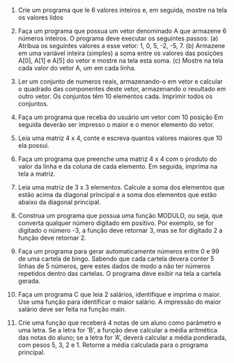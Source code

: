 1) Crie um programa que le 6 valores inteiros e, em seguida, mostre na tela os valores lidos 

2) Faça um programa que possua um vetor denominado A que armazene 6
números inteiros. O programa deve executar os seguintes passos: 
(a) Atribua os seguintes valores a esse vetor: 1, 0, 5, -2, -5, 7. 
(b) Armazene em uma variável inteira (simples) a soma entre os valores das posições A[0], A[1] e A[5] do vetor e mostre na tela esta soma. 
(c) Mostre na tela cada valor do vetor A, um em cada linha. 

3) Ler um conjunto de numeros reais, armazenando-o em vetor e calcular o quadrado das componentes deste vetor, armazenando o resultado em outro vetor. Os conjuntos têm 10 elementos cada. Imprimir todos os conjuntos. 

4) Faça um programa que receba do usuário um vetor com 10 posição Em seguida deverão ser impresso o maior e o menor elemento do vetor. 

5) Leia uma matriz 4 x 4, conte e escreva quantos valores maiores que 10 ela possui.

6) Faça um programa que preenche uma matriz 4 x 4 com o produto do valor da linha e da coluna de cada elemento. Em seguida, imprima na tela a matriz. 

7) Leia uma matriz de 3 x 3 elementos. Calcule a soma dos elementos que estão acima da diagonal principal e a soma dos elementos que estão abaixo da diagonal principal. 

8) Construa um programa que possua uma função MODULO, ou seja, que converta qualquer número digitado em positivo. Por exemplo, se for digitado o número -3, a função deve retornar 3, mas se for digitado 2 a função deve retornar 2.

9) Faça um programa para gerar automaticamente números entre 0 e 99 de uma cartela de bingo. Sabendo que cada cartela devera conter 5 linhas de 5 números, gere estes dados de modo a não ter números repetidos dentro das cartelas. O programa deve exibir na tela a cartela gerada. 

10) Faça um programa C que leia 2 salários, identifique e imprima o maior. Use uma função para identificar o maior salário. A impressão do maior salário deve ser feita na função main.

11) Crie uma função que receberá 4 notas de um aluno como parâmetro e uma letra. Se a letra for ‘B’, a função deve calcular a média aritmética das notas do aluno; se a letra for ‘A’, deverá calcular a média ponderada, com pesos 5, 3, 2 e 1. Retorne a média calculada para o programa principal.